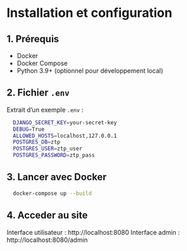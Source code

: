 # Installation et configuration

## 1. Prérequis

- Docker
- Docker Compose
- Python 3.9+ (optionnel pour développement local)

## 2. Fichier `.env`

Extrait d’un exemple `.env` :
```bash
  DJANGO_SECRET_KEY=your-secret-key
  DEBUG=True
  ALLOWED_HOSTS=localhost,127.0.0.1
  POSTGRES_DB=ztp
  POSTGRES_USER=ztp_user
  POSTGRES_PASSWORD=ztp_pass
```

## 3. Lancer avec Docker

```bash
  docker-compose up --build
```

## 4. Acceder au site
Interface utilisateur : http://localhost:8080
Interface admin : http://localhost:8080/admin
